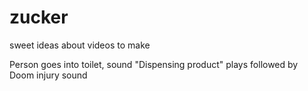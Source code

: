 # zucker
sweet ideas about videos to make

Person goes into toilet, sound "Dispensing product" plays followed by Doom injury sound

